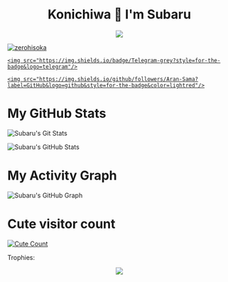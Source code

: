 <h1 align="center">Konichiwa 🌸 I'm Subaru</h1>

</p>

<p align="center">

<img src="https://readme-typing-svg.herokuapp.com?color=1C71FA&width=420&lines=A+Noob+Developer+From+India%E2%9C%8C%EF%B8%8F;Working+In+Mystic+Network%E2%9D%A4%EF%B8%8F">

</p>

<p align="center">

  <a href="https://t.me/Sokuyo"><img src="https://telegra.ph/file/abb7e0ce5d31fbb7c0ebe.jpg" alt="zerohisoka"></a>

  

  

  

  <a href="https://t.me/sokuyo">

    <img src="https://img.shields.io/badge/Telegram-grey?style=for-the-badge&logo=telegram"/>

  </a>  

</a>

  <a href="https://github.com/Aran-Sama">

    <img src="https://img.shields.io/github/followers/Aran-Sama?label=GitHub&logo=github&style=for-the-badge&color=lightred"/>

  </a>

# My GitHub Stats

![Subaru's Git Stats](https://github-readme-stats.vercel.app/api?username=Aran-Sama&include_all_commits=true&count_private=true&theme=tokyonight)

![Subaru's GitHub Stats](https://github-readme-streak-stats.herokuapp.com?user=Aran-Sama&theme=tokyonight)

# My Activity Graph

![Subaru's GitHub Graph](https://activity-graph.herokuapp.com/graph?username=Aran-Sama&custom_title=My%20Graph&bg_color=241731&line=f20f80&color=f52f91&point=fdf5ea&hide_border=true&area=false&area_color=fdf5ea)

# Cute visitor count

<a href="https://t.me/sokuyo"><img alt="Cute Count" src="https://count.getloli.com/get/@Aran-Sama?theme=rule34" /></a>

Trophies:  

<div align="center"><img src="https://github-profile-trophy.vercel.app/?username=Aran-Sama&theme=dracula&count_private=true"></div>
